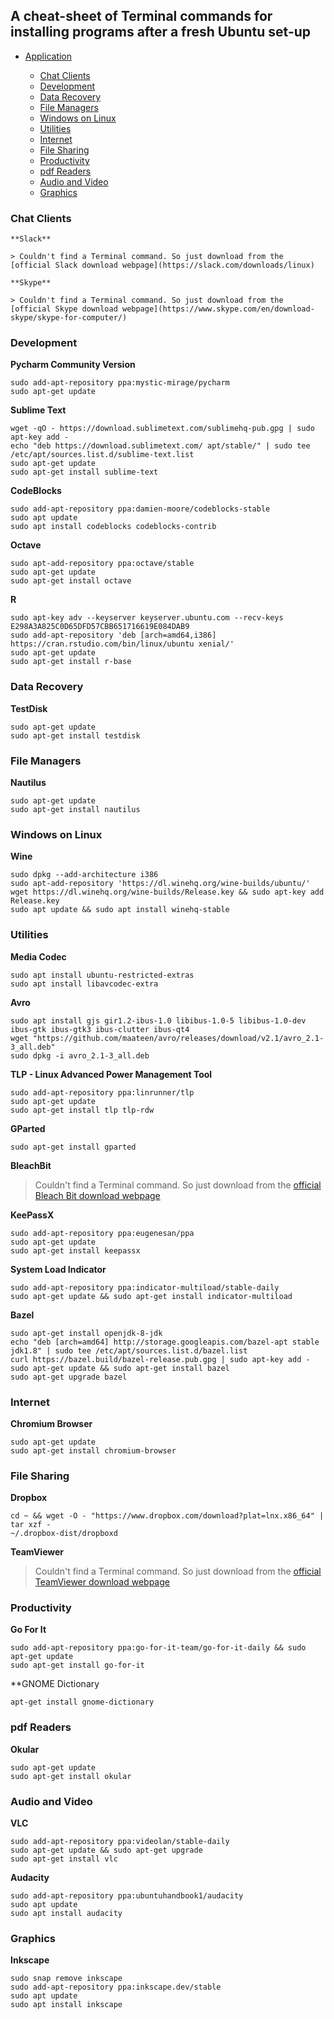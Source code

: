 ## A cheat-sheet of Terminal commands for installing programs after a fresh Ubuntu set-up 

* [Application](#application)

	* [Chat Clients](#chat-clients)
	* [Development](#development)
	* [Data Recovery](#data-recovery)
	* [File Managers](#file-managers)
	* [Windows on Linux](#windows-on-linux)
	* [Utilities](#utilities)
	* [Internet](#internet)
	* [File Sharing](#file-sharing)
	* [Productivity](#productivity)
	* [pdf Readers](#pdf-readers)
	* [Audio and Video](#audio-and-video)
	* [Graphics](#graphics)


### Chat Clients
	**Slack**		

	> Couldn't find a Terminal command. So just download from the [official Slack download webpage](https://slack.com/downloads/linux)

	**Skype**	

	> Couldn't find a Terminal command. So just download from the [official Skype download webpage](https://www.skype.com/en/download-skype/skype-for-computer/)


### Development
**Pycharm Community Version**		

```
sudo add-apt-repository ppa:mystic-mirage/pycharm
sudo apt-get update
```		
		
**Sublime Text**	
```
wget -qO - https://download.sublimetext.com/sublimehq-pub.gpg | sudo apt-key add -
echo "deb https://download.sublimetext.com/ apt/stable/" | sudo tee /etc/apt/sources.list.d/sublime-text.list
sudo apt-get update
sudo apt-get install sublime-text
```

**CodeBlocks**
```
sudo add-apt-repository ppa:damien-moore/codeblocks-stable
sudo apt update
sudo apt install codeblocks codeblocks-contrib
```

**Octave**	
```
sudo apt-add-repository ppa:octave/stable
sudo apt-get update
sudo apt-get install octave
```

**R**
```
sudo apt-key adv --keyserver keyserver.ubuntu.com --recv-keys E298A3A825C0D65DFD57CBB651716619E084DAB9
sudo add-apt-repository 'deb [arch=amd64,i386] https://cran.rstudio.com/bin/linux/ubuntu xenial/'
sudo apt-get update
sudo apt-get install r-base
```
### Data Recovery

**TestDisk**
```
sudo apt-get update
sudo apt-get install testdisk
```

### File Managers

**Nautilus**
```
sudo apt-get update
sudo apt-get install nautilus
```
### Windows on Linux

**Wine**
```
sudo dpkg --add-architecture i386
sudo apt-add-repository 'https://dl.winehq.org/wine-builds/ubuntu/'
wget https://dl.winehq.org/wine-builds/Release.key && sudo apt-key add Release.key
sudo apt update && sudo apt install winehq-stable
```	
### Utilities
**Media Codec**		
```
sudo apt install ubuntu-restricted-extras
sudo apt install libavcodec-extra
```		

**Avro**	
```
sudo apt install gjs gir1.2-ibus-1.0 libibus-1.0-5 libibus-1.0-dev ibus-gtk ibus-gtk3 ibus-clutter ibus-qt4
wget "https://github.com/maateen/avro/releases/download/v2.1/avro_2.1-3_all.deb"
sudo dpkg -i avro_2.1-3_all.deb
```	

**TLP - Linux Advanced Power Management Tool**
```
sudo add-apt-repository ppa:linrunner/tlp
sudo apt-get update
sudo apt-get install tlp tlp-rdw
```

**GParted**
```
sudo apt-get install gparted
```

**BleachBit**
> Couldn't find a Terminal command. So just download from the [official Bleach Bit download webpage](https://www.bleachbit.org/download/linux)

**KeePassX**
```
sudo add-apt-repository ppa:eugenesan/ppa
sudo apt-get update
sudo apt-get install keepassx
```

**System Load Indicator**
```
sudo add-apt-repository ppa:indicator-multiload/stable-daily
sudo apt-get update && sudo apt-get install indicator-multiload
```

**Bazel**
```
sudo apt-get install openjdk-8-jdk
echo "deb [arch=amd64] http://storage.googleapis.com/bazel-apt stable jdk1.8" | sudo tee /etc/apt/sources.list.d/bazel.list
curl https://bazel.build/bazel-release.pub.gpg | sudo apt-key add -
sudo apt-get update && sudo apt-get install bazel
sudo apt-get upgrade bazel
```
### Internet

**Chromium Browser**		
```
sudo apt-get update
sudo apt-get install chromium-browser
```
### File Sharing
**Dropbox**		
```
cd ~ && wget -O - "https://www.dropbox.com/download?plat=lnx.x86_64" | tar xzf -
~/.dropbox-dist/dropboxd
```		
		
**TeamViewer**
> Couldn't find a Terminal command. So just download from the [official TeamViewer download webpage](https://www.teamviewer.com/en/download/linux/)

### Productivity
**Go For It**
```
sudo add-apt-repository ppa:go-for-it-team/go-for-it-daily && sudo apt-get update
sudo apt-get install go-for-it
```

**GNOME Dictionary	
```
apt-get install gnome-dictionary
```

### pdf Readers

**Okular**	
```
sudo apt-get update
sudo apt-get install okular
```

### Audio and Video
**VLC**		
```
sudo add-apt-repository ppa:videolan/stable-daily
sudo apt-get update && sudo apt-get upgrade
sudo apt-get install vlc
```

**Audacity**
```
sudo add-apt-repository ppa:ubuntuhandbook1/audacity
sudo apt update
sudo apt install audacity
```

### Graphics

**Inkscape**
```
sudo snap remove inkscape
sudo add-apt-repository ppa:inkscape.dev/stable
sudo apt update
sudo apt install inkscape
```

